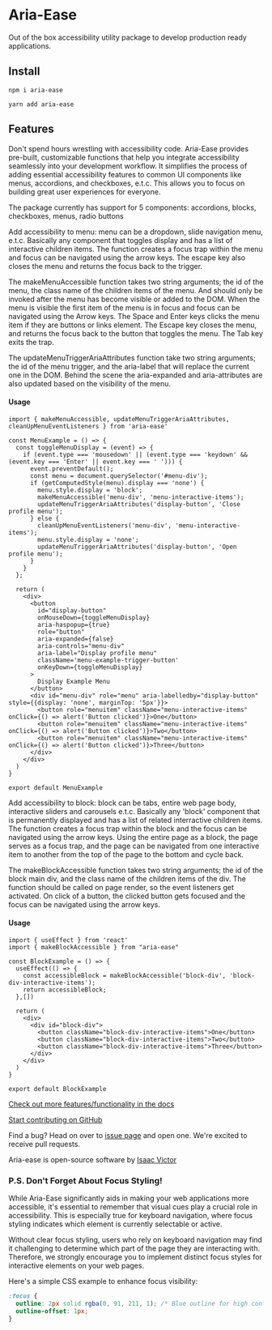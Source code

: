 # Aria-Ease

Out of the box accessibility utility package to develop production ready applications.

## Install

`npm i aria-ease`

`yarn add aria-ease`

## Features

Don't spend hours wrestling with accessibility code. Aria-Ease provides pre-built, customizable functions that help you integrate accessibility seamlessly into your development workflow. It simplifies the process of adding essential accessibility features to common UI components like menus, accordions, and checkboxes, e.t.c. This allows you to focus on building great user experiences for everyone.

The package currently has support for 5 components: accordions, blocks, checkboxes, menus, radio buttons

Add accessibility to menu: menu can be a dropdown, slide navigation menu, e.t.c. Basically any component that toggles display and has a list of interactive children items. The function creates a focus trap within the menu and focus can be navigated using the arrow keys. The escape key also closes the menu and returns the focus back to the trigger.

The makeMenuAccessible function takes two string arguments; the id of the menu, the class name of the children items of the menu. And should only be invoked after the menu has become visible or added to the DOM. When the menu is visible the first item of the menu is in focus and focus can be navigated using the Arrow keys. The Space and Enter keys clicks the menu item if they are buttons or links element. The Escape key closes the menu, and returns the focus back to the button that toggles the menu. The Tab key exits the trap.

The updateMenuTriggerAriaAttributes function take two string arguments; the id of the menu trigger, and the aria-label that will replace the current one in the DOM. Behind the scene the aria-expanded and aria-attributes are also updated based on the visibility of the menu.

#### Usage

```
import { makeMenuAccessible, updateMenuTriggerAriaAttributes, cleanUpMenuEventListeners } from 'aria-ease'

const MenuExample = () => {
  const toggleMenuDisplay = (event) => {
    if (event.type === 'mousedown' || (event.type === 'keydown' && (event.key === 'Enter' || event.key === ' '))) {
      event.preventDefault();
      const menu = document.querySelector('#menu-div');
      if (getComputedStyle(menu).display === 'none') {
        menu.style.display = 'block';
        makeMenuAccessible('menu-div', 'menu-interactive-items');
        updateMenuTriggerAriaAttributes('display-button', 'Close profile menu');
      } else {
        cleanUpMenuEventListeners('menu-div', 'menu-interactive-items');
        menu.style.display = 'none';
        updateMenuTriggerAriaAttributes('display-button', 'Open profile menu');
      }
    }
  };

  return (
    <div>
      <button
        id="display-button"
        onMouseDown={toggleMenuDisplay}
        aria-haspopup={true}
        role="button"
        aria-expanded={false}
        aria-controls="menu-div"
        aria-label="Display profile menu"
        className='menu-example-trigger-button'
        onKeyDown={toggleMenuDisplay}
      >
        Display Example Menu
      </button>
      <div id="menu-div" role="menu" aria-labelledby="display-button" style={{display: 'none', marginTop: '5px'}}>
        <button role="menuitem" className="menu-interactive-items" onClick={() => alert('Button clicked')}>One</button>
        <button role="menuitem" className="menu-interactive-items" onClick={() => alert('Button clicked')}>Two</button>
        <button role="menuitem" className="menu-interactive-items" onClick={() => alert('Button clicked')}>Three</button>
      </div>
    </div>
  )
}

export default MenuExample
```

Add accessibility to block: block can be tabs, entire web page body, interactive sliders and carousels e.t.c. Basically any 'block' component that is permanently displayed and has a list of related interractive children items. The function creates a focus trap within the block and the focus can be navigated using the arrow keys. Using the entire page as a block, the page serves as a focus trap, and the page can be navigated from one interactive item to another from the top of the page to the bottom and cycle back.

The makeBlockAccessible function takes two string arguments; the id of the block main div, and the class name of the children items of the div. The function should be called on page render, so the event listeners get activated. On click of a button, the clicked button gets focused and the focus can be navigated using the arrow keys.

#### Usage

```
import { useEffect } from 'react'
import { makeBlockAccessible } from "aria-ease"

const BlockExample = () => {
  useEffect(() => {
    const accessibleBlock = makeBlockAccessible('block-div', 'block-div-interactive-items');
    return accessibleBlock;
  },[])

  return (
    <div>
      <div id="block-div">
        <button className="block-div-interactive-items">One</button>
        <button className="block-div-interactive-items">Two</button>
        <button className="block-div-interactive-items">Three</button>
      </div>
    </div>
  )
}

export default BlockExample
```

[Check out more features/functionality in the docs](https://aria-ease.vercel.app/docs)

[Start contributing on GitHub](https://github.com/aria-ease/aria-ease)

Find a bug? Head on over to [issue page](https://github.com/aria-ease/aria-ease/issues) and open one. We're excited to receive pull requests.

Aria-ease is open-source software by [Isaac Victor](https://isaacvictordev.web.app/)

### P.S. Don't Forget About Focus Styling!

While Aria-Ease significantly aids in making your web applications more accessible, it's essential to remember that visual cues play a crucial role in accessibility. This is especially true for keyboard navigation, where focus styling indicates which element is currently selectable or active.

Without clear focus styling, users who rely on keyboard navigation may find it challenging to determine which part of the page they are interacting with. Therefore, we strongly encourage you to implement distinct focus styles for interactive elements on your web pages.

Here's a simple CSS example to enhance focus visibility:

```css
:focus {
  outline: 2px solid rgba(0, 91, 211, 1); /* Blue outline for high contrast */
  outline-offset: 1px;
}
```
